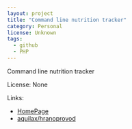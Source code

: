 ```yaml
---
layout: project
title: "Command line nutrition tracker"
category: Personal
license: Unknown
tags:
  - github
  - PHP
---
```


Command line nutrition tracker

License: None

Links:

* [HomePage](http://hranenedieta.com)
* [aquilax/hranoprovod](https://github.com/aquilax/hranoprovod)
